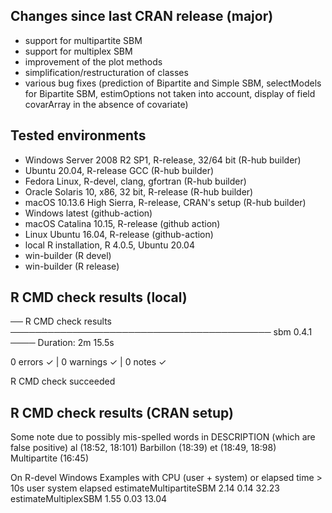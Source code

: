 
## Changes since last CRAN release (major)

* support for multipartite SBM
* support for multiplex SBM
* improvement of the plot methods
* simplification/restructuration of classes
* various bug fixes (prediction of Bipartite and Simple SBM, selectModels for Bipartite SBM, estimOptions not taken into account,  display of field covarArray in the absence of covariate)

## Tested environments

* Windows Server 2008 R2 SP1, R-release, 32/64 bit (R-hub builder)
* Ubuntu 20.04, R-release GCC (R-hub builder)
* Fedora Linux, R-devel, clang, gfortran (R-hub builder)
* Oracle Solaris 10, x86, 32 bit, R-release  (R-hub builder)
* macOS 10.13.6 High Sierra, R-release, CRAN's setup (R-hub builder)
* Windows latest (github-action)
* macOS Catalina 10.15, R-release (github action)
* Linux Ubuntu 16.04, R-release (github-action)
* local R installation, R 4.0.5, Ubuntu 20.04
* win-builder (R devel)
* win-builder (R release)

## R CMD check results (local)

── R CMD check results ────────────────────────────────────────── sbm 0.4.1 ────
Duration: 2m 15.5s

0 errors ✓ | 0 warnings ✓ | 0 notes ✓

R CMD check succeeded

## R CMD check results (CRAN setup)

Some note due to possibly mis-spelled words in DESCRIPTION (which are false positive)
  al (18:52, 18:101)
  Barbillon (18:39)
  et (18:49, 18:98)
  Multipartite (16:45)
  
On R-devel Windows
Examples with CPU (user + system) or elapsed time > 10s
                        user system elapsed
estimateMultipartiteSBM 2.14   0.14   32.23
estimateMultiplexSBM    1.55   0.03   13.04
